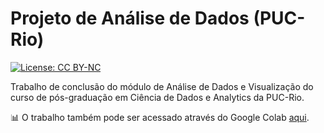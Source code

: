 # Projeto de Análise de Dados (PUC-Rio)

[![License: CC BY-NC](https://img.shields.io/badge/License-CC%20BY--NC--SA%204.0-lightgrey.svg)](https://creativecommons.org/licenses/by-nc-sa/4.0/)

Trabalho de conclusão do módulo de Análise de Dados e Visualização do curso de pós-graduação em Ciência de Dados e Analytics da PUC-Rio.

:bar_chart: O trabalho também pode ser acessado através do Google Colab [aqui](http://3.137.169.241:3000/public/dashboard/749258f2-67f9-41a4-9e57-f69c0fb5392b).


